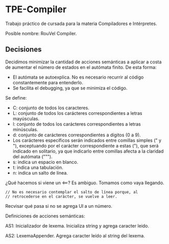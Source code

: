 # TPE-Compiler

Trabajo práctico de cursada para la materia Compiladores e Intérpretes.

Posible nombre: RouVel Compiler.

## Decisiones

Decidimos minimizar la cantidad de acciones semánticas a aplicar a costa de aumentar el número de estados en el autómata finito. De esta forma:

- El autómata se autoexplica. No es necesario recurrir al código constantemente para entenderlo.
- Se facilita el debugging, ya que se minimiza el código.

Se define:

- C: conjunto de todos los caracteres.
- L: conjunto de todos los carácteres correspondientes a letras mayúsculas.
- l: conjunto de todos los carácteres correspondientes a letras minúsculas.
- d: conjunto de carácteres correspondientes a dígitos (0 a 9).
- Los carácteres específicos serán indicados entre comillas simples (" y "), exceptuando por el carácter correspondiente a estas ("), que será indicado en solitario, ya que indicarlo entre comillas afecta a la claridad del autómata (""").
- s: indica un espacio en blanco.
- t: indica una tabulación.
- n: indica un salto de línea.

¿Qué hacemos si viene un <==? Es ambiguo. Tomamos como vaya llegando.

    // No es necesario contemplar el salto de línea porque, al
    // retrocederse en el carácter, se vuelve a leer.

Recvisar qué pasa si no se agrega UI a un número.

Definiciones de acciones semánticas:

AS1: Inicializador de lexema.
Inicializa string y agrega caracter leido.

AS2: LexemaAppender.
Agrega caracter leído al string del lexema.
